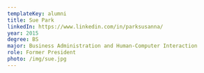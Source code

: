 ```yaml
---
templateKey: alumni
title: Sue Park
linkedIn: https://www.linkedin.com/in/parksusanna/
year: 2015
degree: BS
major: Business Administration and Human-Computer Interaction
role: Former President
photo: /img/sue.jpg
---
```

